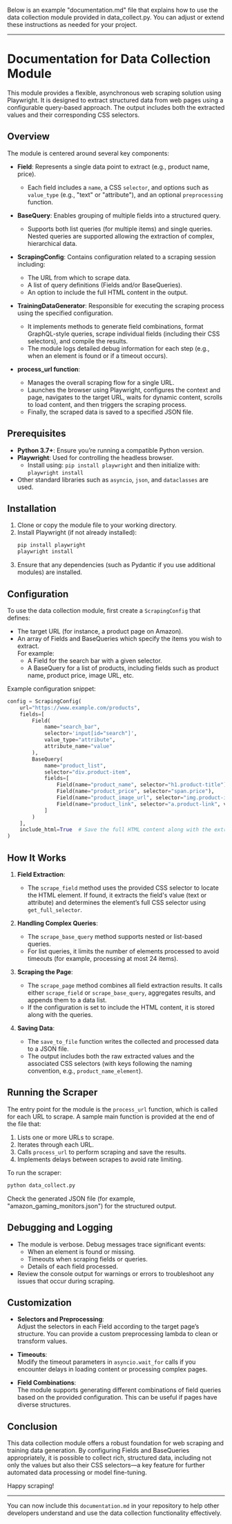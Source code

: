 Below is an example "documentation.md" file that explains how to use the data collection module provided in data_collect.py. You can adjust or extend these instructions as needed for your project.

---

# Documentation for Data Collection Module

This module provides a flexible, asynchronous web scraping solution using Playwright. It is designed to extract structured data from web pages using a configurable query-based approach. The output includes both the extracted values and their corresponding CSS selectors.

## Overview

The module is centered around several key components:

- **Field**: Represents a single data point to extract (e.g., product name, price).  
  - Each field includes a `name`, a CSS `selector`, and options such as `value_type` (e.g., "text" or "attribute"), and an optional `preprocessing` function.

- **BaseQuery**: Enables grouping of multiple fields into a structured query.  
  - Supports both list queries (for multiple items) and single queries. Nested queries are supported allowing the extraction of complex, hierarchical data.

- **ScrapingConfig**: Contains configuration related to a scraping session including:  
  - The URL from which to scrape data.  
  - A list of query definitions (Fields and/or BaseQueries).  
  - An option to include the full HTML content in the output.

- **TrainingDataGenerator**: Responsible for executing the scraping process using the specified configuration.  
  - It implements methods to generate field combinations, format GraphQL-style queries, scrape individual fields (including their CSS selectors), and compile the results.
  - The module logs detailed debug information for each step (e.g., when an element is found or if a timeout occurs).

- **process_url function**:  
  - Manages the overall scraping flow for a single URL.
  - Launches the browser using Playwright, configures the context and page, navigates to the target URL, waits for dynamic content, scrolls to load content, and then triggers the scraping process.
  - Finally, the scraped data is saved to a specified JSON file.

## Prerequisites

- **Python 3.7+**: Ensure you’re running a compatible Python version.
- **Playwright**: Used for controlling the headless browser.  
  - Install using: `pip install playwright` and then initialize with: `playwright install`
- Other standard libraries such as `asyncio`, `json`, and `dataclasses` are used.

## Installation

1. Clone or copy the module file to your working directory.
2. Install Playwright (if not already installed):
   ```bash
   pip install playwright
   playwright install
   ```
3. Ensure that any dependencies (such as Pydantic if you use additional modules) are installed.

## Configuration

To use the data collection module, first create a `ScrapingConfig` that defines:

- The target URL (for instance, a product page on Amazon).
- An array of Fields and BaseQueries which specify the items you wish to extract.  
  For example:
  - A Field for the search bar with a given selector.
  - A BaseQuery for a list of products, including fields such as product name, product price, image URL, etc.
  
Example configuration snippet:
```python
config = ScrapingConfig(
    url="https://www.example.com/products",
    fields=[
        Field(
            name="search_bar",
            selector='input[id="search"]',
            value_type="attribute",
            attribute_name="value"
        ),
        BaseQuery(
            name="product_list",
            selector="div.product-item",
            fields=[
                Field(name="product_name", selector="h1.product-title"),
                Field(name="product_price", selector="span.price"),
                Field(name="product_image_url", selector="img.product-image", value_type="attribute", attribute_name="src"),
                Field(name="product_link", selector="a.product-link", value_type="attribute", attribute_name="href"),
            ]
        )
    ],
    include_html=True  # Save the full HTML content along with the extracted data.
)
```

## How It Works

1. **Field Extraction**:  
   - The `scrape_field` method uses the provided CSS selector to locate the HTML element. If found, it extracts the field's value (text or attribute) and determines the element’s full CSS selector using `get_full_selector`.

2. **Handling Complex Queries**:  
   - The `scrape_base_query` method supports nested or list-based queries.  
   - For list queries, it limits the number of elements processed to avoid timeouts (for example, processing at most 24 items).

3. **Scraping the Page**:  
   - The `scrape_page` method combines all field extraction results. It calls either `scrape_field` or `scrape_base_query`, aggregates results, and appends them to a data list.
   - If the configuration is set to include the HTML content, it is stored along with the queries.

4. **Saving Data**:  
   - The `save_to_file` function writes the collected and processed data to a JSON file.  
   - The output includes both the raw extracted values and the associated CSS selectors (with keys following the naming convention, e.g., `product_name_element`).

## Running the Scraper

The entry point for the module is the `process_url` function, which is called for each URL to scrape. A sample main function is provided at the end of the file that:

1. Lists one or more URLs to scrape.
2. Iterates through each URL.
3. Calls `process_url` to perform scraping and save the results.
4. Implements delays between scrapes to avoid rate limiting.

To run the scraper:
```bash
python data_collect.py
```
Check the generated JSON file (for example, "amazon_gaming_monitors.json") for the structured output.

## Debugging and Logging

- The module is verbose. Debug messages trace significant events:
  - When an element is found or missing.
  - Timeouts when scraping fields or queries.
  - Details of each field processed.
- Review the console output for warnings or errors to troubleshoot any issues that occur during scraping.

## Customization

- **Selectors and Preprocessing**:  
  Adjust the selectors in each Field according to the target page’s structure. You can provide a custom preprocessing lambda to clean or transform values.
  
- **Timeouts**:  
  Modify the timeout parameters in `asyncio.wait_for` calls if you encounter delays in loading content or processing complex pages.

- **Field Combinations**:  
  The module supports generating different combinations of field queries based on the provided configuration. This can be useful if pages have diverse structures.

## Conclusion

This data collection module offers a robust foundation for web scraping and training data generation. By configuring Fields and BaseQueries appropriately, it is possible to collect rich, structured data, including not only the values but also their CSS selectors—a key feature for further automated data processing or model fine-tuning.

Happy scraping!

---

You can now include this `documentation.md` in your repository to help other developers understand and use the data collection functionality effectively.
